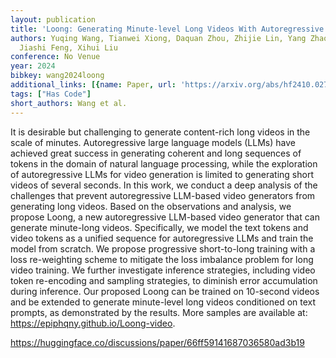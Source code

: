 ```yaml
---
layout: publication
title: 'Loong: Generating Minute-level Long Videos With Autoregressive Language Models'
authors: Yuqing Wang, Tianwei Xiong, Daquan Zhou, Zhijie Lin, Yang Zhao, Bingyi Kang,
  Jiashi Feng, Xihui Liu
conference: No Venue
year: 2024
bibkey: wang2024loong
additional_links: [{name: Paper, url: 'https://arxiv.org/abs/hf2410.02757'}]
tags: ["Has Code"]
short_authors: Wang et al.
---
```

It is desirable but challenging to generate content-rich long videos in the scale of minutes. Autoregressive large language models (LLMs) have achieved great success in generating coherent and long sequences of tokens in the domain of natural language processing, while the exploration of autoregressive LLMs for video generation is limited to generating short videos of several seconds. In this work, we conduct a deep analysis of the challenges that prevent autoregressive LLM-based video generators from generating long videos. Based on the observations and analysis, we propose Loong, a new autoregressive LLM-based video generator that can generate minute-long videos. Specifically, we model the text tokens and video tokens as a unified sequence for autoregressive LLMs and train the model from scratch. We propose progressive short-to-long training with a loss re-weighting scheme to mitigate the loss imbalance problem for long video training. We further investigate inference strategies, including video token re-encoding and sampling strategies, to diminish error accumulation during inference. Our proposed Loong can be trained on 10-second videos and be extended to generate minute-level long videos conditioned on text prompts, as demonstrated by the results. More samples are available at: https://epiphqny.github.io/Loong-video.

https://huggingface.co/discussions/paper/66ff59141687036580ad3b19